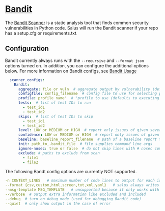 # [Bandit](https://pypi.org/project/bandit/)

The [Bandit Scanner](https://pypi.org/project/bandit/) is a static analysis tool that finds common security vulnerabilities in Python code.
Salus will run the Bandit scanner if your repo has a setup.cfg or requirements.txt.

## Configuration

Bandit currently always runs with the `--recursive` and `--format json` options turned on.
In addition, you can configure the additional options below.
For more information on Bandit configs, see [Bandit Usage](https://pypi.org/project/bandit/#usage)

```yaml
  scanner_configs:
    Bandit:
      aggregate: file or vuln  # aggregate output by vulnerability (default) or by filename
      configfile: config_filename  # config file to use for selecting plugins and overriding defaults
      profile: profile_name"  # "profile to use (defaults to executing all tests)"
      tests:  # list of test IDs to run
        - test_id1
        - test_id2
      skips:  # list of test IDs to skip
        - test_id1
        - test_id2
      level: LOW or MEDIUM or HIGH  # report only issues of given severity level or higher, default is LOW
      confidence: LOW or MEDIUM or HIGH  # report only issues of given confidence level or higher, default is LOW
      baseline: baseline_report_filename  # path of a baseline report to compare against
      init: path_to_.bandit_file  # file supplies command line args
      ignore-nosec: true or false  # do not skip lines with # nosec comments
      exclude: # paths to exclude from scan
        - file1
        - file2
```

The following Bandt config options are currently NOT supported.
```yaml
-n CONTEXT_LINES   # maximum number of code lines to output for each issue
--format {csv,custom,html,screen,txt,xml,yaml}   # salus always writes output to json
--msg-template MSG_TEMPLATE   # unsupported because it only works with --format custom
--verbose  # output extra information like excluded and included
--debug  # turn on debug mode (used for debugging Bandit code)
--quiet  # only show output in the case of error
```
